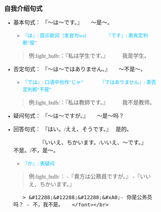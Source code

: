 ## 自我介绍句式


<font face="华文细黑"><font size=4>

* 基本句式： 『～は～です。』　&#12288;～是～。 
    *  <font face="华文细黑"><font color= deepskyblue ><font size=3>『は』: 提示助词（发音为wa） &#12288;&#12288;&#12288;   『です』: 表肯定判断“是”</font></br></font>
    >  <font face="华文细黑">例:light_bulb:：『私は学生です。』　&#12288;　我是学生。　  </font></br>

* 否定句式： 『～は～ではありません。』　&#12288;～不是～。 
    *  <font face="华文细黑"><font color= deepskyblue ><font size=3>『では』: 口语中也作“じゃ”　&#12288;&#12288;&#12288;『ではありません』: 表否定判断“不是”</font></br></font>
    >  <font face="华文细黑">例:light_bulb:：『私は教師です。』　&#12288;　我不是教师。　  </font></br>

* 疑问句式： 『～は～ですが。』　&#12288;～是～吗？ 
* 回答句式： 『はい。/ええ、そうです。』&#12288; 是的。

    &#xA0;&#12288;&#12288;&#12288;&#12288;&#12288;『いいえ、ちかいます。/いいえ、～です。』&#12288;　不是。/不，是～。

    *  <font face="华文细黑"><font color= deepskyblue ><font size=3>『か』: 表疑问 </font></br></font>
    >  <font face="华文细黑">例:light_bulb:： -『貴方は公務員ですが。』 -『いいえ、ちかいます。』 

         > &#12288;&#12288;&#12288;&#xA0;- 你是公务员吗？ - 不，我不是。　  </font></br>



